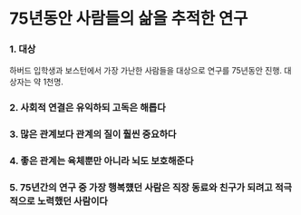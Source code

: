 # 75년동안 사람들의 삶을 추적한 연구

### 1. 대상
하버드 입학생과 보스턴에서 가장 가난한 사람들을 대상으로 연구를 75년동안 진행. 대상자는 약 1천명.

### 2. 사회적 연결은 유익하되 고독은 해롭다

### 3. 많은 관계보다 관계의 질이 훨씬 중요하다

### 4. 좋은 관계는 육체뿐만 아니라 뇌도 보호해준다

### 5. 75년간의 연구 중 가장 행복헀던 사람은 직장 동료와 친구가 되려고 적극적으로 노력했던 사람이다